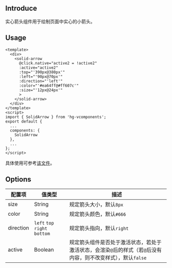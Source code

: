 ## Introduce
实心箭头组件用于绘制页面中实心的小箭头。

## Usage
```
<template>
  <div>
    <solid-arrow
      @click.native="active2 = !active2"
      :active="active2"
      :top="'390px@380px'"
      :left="'90px@70px'"
      :direction="'left'"
      :color="'#ea64ff@#ff607c'"
      :size="'12px@24px'"
      >
    </solid-arrow>
  </div>
</template>
<script>
import { SolidArrow } from 'hg-vcomponents';
export default {
  ...
  components: {
    SolidArrow
  },
  ...
};
</script>
```
具体使用可参考[该文件](../../examples/arrows.vue)。

## Options
配置项 | 值类型 | 描述
--- | --- | ---
size | String | 规定箭头大小，默认`8px`
color | String | 规定箭头颜色，默认`#666`
direction | `left` `top` `right` `bottom` | 规定箭头指向，默认`right`
active | Boolean | 规定箭头组件是否处于激活状态，若处于激活状态，会渲染`@`后的样式（若`@`后没有内容，则不改变样式），默认`false`